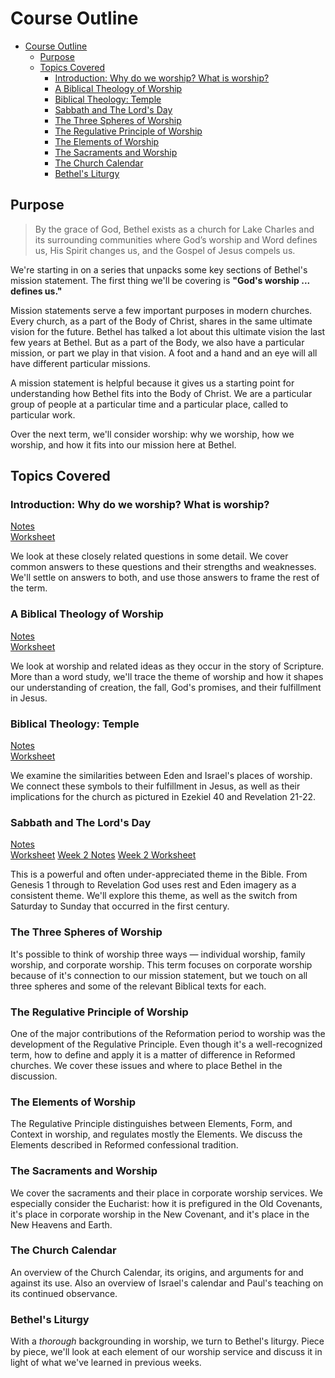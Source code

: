 #  Course Outline

<!-- TOC -->

- [Course Outline](#course-outline)
  - [Purpose](#purpose)
  - [Topics Covered](#topics-covered)
    - [Introduction: Why do we worship? What is worship?](#introduction-why-do-we-worship-what-is-worship)
    - [A Biblical Theology of Worship](#a-biblical-theology-of-worship)
    - [Biblical Theology: Temple](#biblical-theology-temple)
    - [Sabbath and The Lord's Day](#sabbath-and-the-lords-day)
    - [The Three Spheres of Worship](#the-three-spheres-of-worship)
    - [The Regulative Principle of Worship](#the-regulative-principle-of-worship)
    - [The Elements of Worship](#the-elements-of-worship)
    - [The Sacraments and Worship](#the-sacraments-and-worship)
    - [The Church Calendar](#the-church-calendar)
    - [Bethel's Liturgy](#bethels-liturgy)

<!-- /TOC -->

## Purpose

> By the grace of God, Bethel exists as a church for Lake Charles and its surrounding communities where God’s worship and Word defines us, His Spirit changes us, and the Gospel of Jesus compels us.

We're starting in on a series that unpacks some key sections of Bethel's mission statement. The first thing we'll be covering is **"God's worship ... defines us."**

Mission statements serve a few important purposes in modern churches. Every church, as a part of the Body of Christ, shares in the same ultimate vision for the future. Bethel has talked a lot about this ultimate vision the last few years at Bethel. But as a part of the Body, we also have a particular mission, or part we play in that vision. A foot and a hand and an eye will all have different particular missions.

A mission statement is helpful because it gives us a starting point for understanding how Bethel fits into the Body of Christ. We are a particular group of people at a particular time and a particular place, called to particular work.

Over the next term, we'll consider worship: why we worship, how we worship, and how it fits into our mission here at Bethel.

## Topics Covered

### Introduction: Why do we worship? What is worship?

[Notes](1.md)  
[Worksheet](1_Handout.md)  

We look at these closely related questions in some detail. We cover common answers to these questions and their strengths and weaknesses. We'll settle on answers to both, and use those answers to frame the rest of the term.

### A Biblical Theology of Worship

[Notes](2.md)  
[Worksheet](2_Handout.md)

We look at worship and related ideas as they occur in the story of Scripture. More than a word study, we'll trace the theme of worship and how it shapes our understanding of creation, the fall, God's promises, and their fulfillment in Jesus.

### Biblical Theology: Temple

[Notes](3.md)  
[Worksheet](3_Handout.md)

We examine the similarities between Eden and Israel's places of worship. We connect these symbols to their fulfillment in Jesus, as well as their implications for the church as pictured in Ezekiel 40 and Revelation 21-22.

### Sabbath and The Lord's Day

[Notes](4.md)  
[Worksheet](4_Handout.md)
[Week 2 Notes](5.md)
[Week 2 Worksheet](5_Handout.md)

This is a powerful and often under-appreciated theme in the Bible. From Genesis 1 through to Revelation God uses rest and Eden imagery as a consistent theme. We'll explore this theme, as well as the switch from Saturday to Sunday that occurred in the first century.

### The Three Spheres of Worship

It's possible to think of worship three ways — individual worship, family worship, and corporate worship. This term focuses on corporate worship because of it's connection to our mission statement, but we touch on all three spheres and some of the relevant Biblical texts for each.

### The Regulative Principle of Worship

One of the major contributions of the Reformation period to worship was the development of the Regulative Principle. Even though it's a well-recognized term, how to define and apply it is a matter of difference in Reformed churches. We cover these issues and where to place Bethel in the discussion.

### The Elements of Worship

The Regulative Principle distinguishes between Elements, Form, and Context in worship, and regulates mostly the Elements. We discuss the Elements described in Reformed confessional tradition.

### The Sacraments and Worship

We cover the sacraments and their place in corporate worship services. We especially consider the Eucharist: how it is prefigured in the Old Covenants, it's place in corporate worship in the New Covenant, and it's place in the New Heavens and Earth.

### The Church Calendar

An overview of the Church Calendar, its origins, and arguments for and against its use. Also an overview of Israel's calendar and Paul's teaching on its continued observance.

###  Bethel's Liturgy

With a _thorough_ backgrounding in worship, we turn to Bethel's liturgy. Piece by piece, we'll look at each element of our worship service and discuss it in light of what we've learned in previous weeks.
